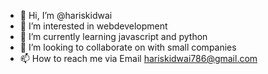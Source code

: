 - 👋 Hi, I’m @hariskidwai
- 👀 I’m interested in webdevelopment
- 🌱 I’m currently learning javascript and python
- 💞️ I’m looking to collaborate on with small companies
- 📫 How to reach me via Email hariskidwai786@gmail.com 

<!---
hariskidwai/hariskidwai is a ✨ special ✨ repository because its `README.md` (this file) appears on your GitHub profile.
You can click the Preview link to take a look at your changes.
--->
